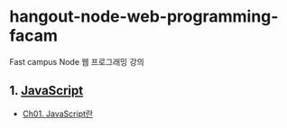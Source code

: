 # hangout-node-web-programming-facam
Fast campus Node 웹 프로그래밍 강의

## 1. [JavaScript](./01-JavaScript#JavaScript)
  - [Ch01. JavaScript란](./01-JavaScript/ch01-javascript#ch01-JavaScript란)